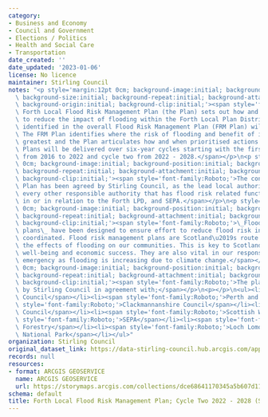```yaml
---
category:
- Business and Economy
- Council and Government
- Elections / Politics
- Health and Social Care
- Transportation
date_created: ''
date_updated: '2023-01-06'
license: No licence
maintainer: Stirling Council
notes: "<p style='margin:12pt 0cm; background-image:initial; background-position:initial;\
  \ background-size:initial; background-repeat:initial; background-attachment:initial;\
  \ background-origin:initial; background-clip:initial;'><span style='font-family:Roboto;'>The\
  \ Forth Local Flood Risk Management Plan (the Plan) sets out how and when actions\
  \ to reduce the impact of flooding within the Forth Local Plan District (LPD) as\
  \ identified in the overall Flood Risk Management Plan (FRM Plan) will be delivered.\
  \ The FRM Plan identifies where the risk of flooding and benefit of investment is\
  \ greatest and the Plan articulates how and when prioritised actions will be delivered.\
  \ Plans will be delivered over six-year cycles starting with the first cycle running\
  \ from 2016 to 2022 and cycle two from 2022 - 2028.</span></p>\n<p style='margin:12pt\
  \ 0cm; background-image:initial; background-position:initial; background-size:initial;\
  \ background-repeat:initial; background-attachment:initial; background-origin:initial;\
  \ background-clip:initial;'><span style='font-family:Roboto;'>The content of the\
  \ Plan has been agreed by Stirling Council, as the lead local authority, along with\
  \ every other responsible authority that has flood risk related functions exercisable\
  \ in or in relation to the Forth LPD, and SEPA.</span></p>\n<p style='margin:12pt\
  \ 0cm; background-image:initial; background-position:initial; background-size:initial;\
  \ background-repeat:initial; background-attachment:initial; background-origin:initial;\
  \ background-clip:initial;'><span style='font-family:Roboto;'>\_Flood risk management\
  \ plans\_ have been designed to ensure effort to reduce flood risk in Scotland is\
  \ coordinated. Flood risk management plans are Scotland\u2019s route map for reducing\
  \ the effects of flooding on our communities. This is key to Scotland\u2019s health,\
  \ well-being and economic success. They are also vital in our response to the climate\
  \ emergency as flooding is increasing due to climate change.</span></p>\n<p style='margin:12pt\
  \ 0cm; background-image:initial; background-position:initial; background-size:initial;\
  \ background-repeat:initial; background-attachment:initial; background-origin:initial;\
  \ background-clip:initial;'><span style='font-family:Roboto;'>The plan is published\
  \ by Stirling Council in agreement with;</span></p>\n<p></p>\n<ul><li><span style='font-family:Roboto;'>Falkirk\
  \ Council</span></li><li><span style='font-family:Roboto;'>Perth and Kinross Council</span></li><li><span\
  \ style='font-family:Roboto;'>Clackmannanshire Council</span></li><li><span style='font-family:Roboto;'>Fife\
  \ Council</span></li><li><span style='font-family:Roboto;'>Scottish Water</span></li><li><span\
  \ style='font-family:Roboto;'>SEPA</span></li><li><span style='font-family:Roboto;'>Scottish\
  \ Forestry</span></li><li><span style='font-family:Roboto;'>Loch Lomond and Trossachs\
  \ National Park</span></li></ul>"
organization: Stirling Council
original_dataset_link: https://data-stirling-council.hub.arcgis.com/apps/stirling-council::forth-local-flood-risk-management-plan-cycle-two-2022-2028-storymap-collection
records: null
resources:
- format: ARCGIS GEOSERVICE
  name: ARCGIS GEOSERVICE
  url: https://storymaps.arcgis.com/collections/dce68641170345a5b607d1181da1123e
schema: default
title: Forth Local Flood Risk Management Plan; Cycle Two 2022 - 2028 (Storymap Collection)
---
```


